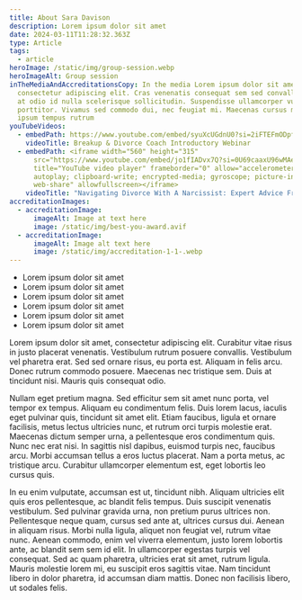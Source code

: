 ```yaml
---
title: About Sara Davison
description: Lorem ipsum dolor sit amet
date: 2024-03-11T11:28:32.363Z
type: Article
tags:
  - article
heroImage: /static/img/group-session.webp
heroImageAlt: Group session
inTheMediaAndAccreditationsCopy: In the media Lorem ipsum dolor sit amet,
  consectetur adipiscing elit. Cras venenatis consequat sem sed convallis. Sed
  at odio id nulla scelerisque sollicitudin. Suspendisse ullamcorper vulputate
  porttitor. Vivamus sed commodo dui, nec feugiat mi. Maecenas cursus magna vel
  ipsum tempus rutrum
youTubeVideos:
  - embedPath: https://www.youtube.com/embed/syuXcUGdnU0?si=2iFTEFmODpfTFYFQ
    videoTitle: Breakup & Divorce Coach Introductory Webinar
  - embedPath: <iframe width="560" height="315"
      src="https://www.youtube.com/embed/jo1fIADvx7Q?si=0U69caaxU96wMAe5"
      title="YouTube video player" frameborder="0" allow="accelerometer;
      autoplay; clipboard-write; encrypted-media; gyroscope; picture-in-picture;
      web-share" allowfullscreen></iframe>
    videoTitle: "Navigating Divorce With A Narcissist: Expert Advice From Sara Davison"
accreditationImages:
  - accreditationImage:
      imageAlt: Image at text here
      image: /static/img/best-you-award.avif
  - accreditationImage:
      imageAlt: Image alt text here
      image: /static/img/accreditation-1-1-.webp
---
```

* Lorem ipsum dolor sit amet
* Lorem ipsum dolor sit amet
* Lorem ipsum dolor sit amet
* Lorem ipsum dolor sit amet
* Lorem ipsum dolor sit amet
* Lorem ipsum dolor sit amet

Lorem ipsum dolor sit amet, consectetur adipiscing elit. Curabitur vitae risus in justo placerat venenatis. Vestibulum rutrum posuere convallis. Vestibulum vel pharetra erat. Sed sed ornare risus, eu porta est. Aliquam in felis arcu. Donec rutrum commodo posuere. Maecenas nec tristique sem. Duis at tincidunt nisi. Mauris quis consequat odio.

Nullam eget pretium magna. Sed efficitur sem sit amet nunc porta, vel tempor ex tempus. Aliquam eu condimentum felis. Duis lorem lacus, iaculis eget pulvinar quis, tincidunt sit amet elit. Etiam faucibus, ligula et ornare facilisis, metus lectus ultricies nunc, et rutrum orci turpis molestie erat. Maecenas dictum semper urna, a pellentesque eros condimentum quis. Nunc nec erat nisi. In sagittis nisl dapibus, euismod turpis nec, faucibus arcu. Morbi accumsan tellus a eros luctus placerat. Nam a porta metus, ac tristique arcu. Curabitur ullamcorper elementum est, eget lobortis leo cursus quis.

In eu enim vulputate, accumsan est ut, tincidunt nibh. Aliquam ultricies elit quis eros pellentesque, ac blandit felis tempus. Duis suscipit venenatis vestibulum. Sed pulvinar gravida urna, non pretium purus ultrices non. Pellentesque neque quam, cursus sed ante at, ultrices cursus dui. Aenean in aliquam risus. Morbi nulla ligula, aliquet non feugiat vel, rutrum vitae nunc. Aenean commodo, enim vel viverra elementum, justo lorem lobortis ante, ac blandit sem sem id elit. In ullamcorper egestas turpis vel consequat. Sed ac quam pharetra, ultricies erat sit amet, rutrum ligula. Mauris molestie lorem mi, eu suscipit eros sagittis vitae. Nam tincidunt libero in dolor pharetra, id accumsan diam mattis. Donec non facilisis libero, ut sodales felis.
